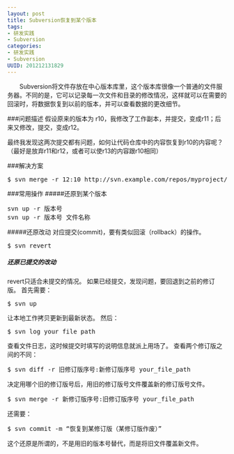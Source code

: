 ```yaml
---
layout: post
title: Subversion恢复到某个版本
tags: 
- 研发实践
- Subversion
categories:
- 研发实践
- Subversion
UUID: 201212131829
---
```


　　Subversion将文件存放在中心版本库里，这个版本库很像一个普通的文件服务器。不同的是，它可以记录每一次文件和目录的修改情况，这样就可以在需要的回滚时，将数据恢复到以前的版本，并可以查看数据的更改细节。

###问题描述
假设原来的版本为 r10，我修改了工作副本，并提交，变成r11；后来又修改，提交，变成r12。

最终我发现这两次提交都有问题，如何让代码仓库中的内容恢复到r10的内容呢？（最好是放弃r11和r12，或者可以使r13的内容跟r10相同）

###解决方案
<pre id="bash">
$ svn merge -r 12:10 http://svn.example.com/repos/myproject/trunk -m "message"
</pre>

###常用操作
#####还原到某个版本
<pre id="bash">
svn up -r 版本号
svn up -r 版本号 文件名称
</pre>
#####还原改动
对应提交(commit)，要有类似回滚（rollback）的操作。
<pre id="bash">
$ svn revert
</pre>
##### 还原已提交的改动
revert只适合未提交的情况。
如果已经提交，发现问题，要回退到之前的修订版。
首先需要：
<pre id="bash">
$ svn up
</pre>
让本地工作拷贝更新到最新状态。
然后：
<pre id="bash">
$ svn log your_file_path
</pre>
查看文件日志，这时候提交时填写的说明信息就派上用场了。
查看两个修订版之间的不同：
<pre id="bash">
$ svn diff -r 旧修订版序号:新修订版序号 your_file_path
</pre>
决定用哪个旧的修订版号后，用旧的修订版号文件覆盖新的修订版号文件。
<pre id="bash">
$ svn merge -r 新修订版序号:旧修订版序号 your_file_path
</pre>
还需要：
<pre id="bash">
$ svn commit -m “恢复到某修订版（某修订版作废）”
</pre>
这个还原是所谓的，不是用旧的版本号替代，而是将旧文件覆盖新文件。
